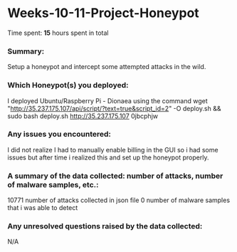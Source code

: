 # Weeks-10-11-Project-Honeypot

Time spent: **15** hours spent in total

### Summary: 

Setup a honeypot and intercept some attempted attacks in the wild.


### Which Honeypot(s) you deployed:

I deployed Ubuntu/Raspberry Pi - Dionaea using the command wget "http://35.237.175.107/api/script/?text=true&script_id=2" -O deploy.sh && sudo bash deploy.sh http://35.237.175.107 0jbcphjw

### Any issues you encountered:

I did not realize I had to manually enable billing in the GUI so i had some issues but after time i realized this and set up the honeypot properly. 

### A summary of the data collected: number of attacks, number of malware samples, etc.:
10771 number of attacks collected in json file
0 number of malware samples that i was able to detect

### Any unresolved questions raised by the data collected:
N/A
